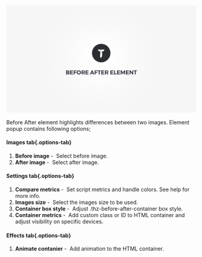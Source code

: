 <div class="thz-doc-image max">
<a class="thz-lightbox mfp-iframe" href="https://www.youtube.com/watch?v=VTYYCLq-7fA" data-mfp-title="Creatus WordPress Theme Before After Element" data-modal-size="large">
	<img src="../../docs-media/splash-before-after-element.jpg" alt="Creatus WordPress Theme Before After Element" />
</a>
</div>

Before After element highlights differences between two images. Element popup contains following options;

#### Images tab{.options-tab}
1. __Before image__&nbsp;-&nbsp; Select before image.
1. __After image__&nbsp;-&nbsp; Select after image.

#### Settings tab{.options-tab}
1. __Compare metrics__&nbsp;-&nbsp; Set script metrics and handle colors. See help for more info.
1. __Images size__&nbsp;-&nbsp; Select the images size to be used.
1. __Container box style__&nbsp;-&nbsp; Adjust .thz-before-after-container box style.
1. __Container metrics__&nbsp;-&nbsp; Add custom class or ID to HTML container and adjust visibility on specific devices.

#### Effects tab{.options-tab}
1. __Animate contanier__&nbsp;-&nbsp; Add animation to the HTML container.
